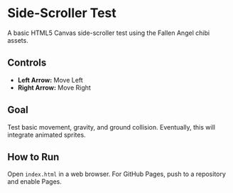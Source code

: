 # Side-Scroller Test

A basic HTML5 Canvas side-scroller test using the Fallen Angel chibi assets.

## Controls

*   **Left Arrow:** Move Left
*   **Right Arrow:** Move Right

## Goal

Test basic movement, gravity, and ground collision. Eventually, this will integrate animated sprites.

## How to Run

Open `index.html` in a web browser. For GitHub Pages, push to a repository and enable Pages. 